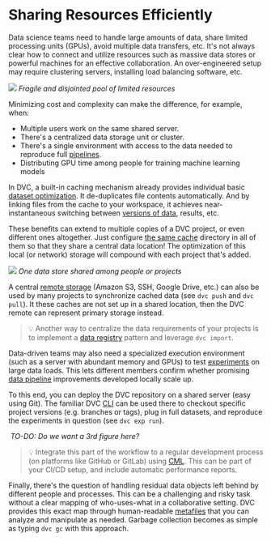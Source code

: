 # Sharing Resources Efficiently

Data science teams need to handle large amounts of data, share limited
processing units (GPUs), avoid multiple data transfers, etc. It's not always
clear how to connect and utilize resources such as massive data stores or
powerful machines for an effective collaboration. An over-engineered setup may
require clustering servers, installing load balancing software, etc.

![](/img/resource-pool.png) _Fragile and disjointed pool of limited resources_

Minimizing cost and complexity can make the difference, for example, when:

- Multiple users work on the same shared server.
- There's a centralized data storage unit or cluster.
- There's a single environment with access to the data needed to reproduce full
  [pipelines](/doc/start/data-pipelines).
- Distributing GPU time among people for training machine learning models

In DVC, a built-in <abbr>caching</abbr> mechanism already provides individual
basic [dataset optimization](/doc/user-guide/large-dataset-optimization). It
de-duplicates file contents automatically. And by linking files from the cache
to your <abbr>workspace</abbr>, it achieves near-instantaneous switching between
[versions of data](/doc/use-cases/versioning-data-and-model-files), results,
etc.

These benefits can extend to multiple copies of a <abbr>DVC project</abbr>, or
even different ones altogether. Just configure
[the same cache](/doc/user-guide/how-to/share-a-dvc-cache) directory in all of
them so that they share a central data location! The optimization of this local
(or network) storage will compound with each project that's added.

![](/img/shared-server.png) _One data store shared among people or projects_

A central [remote storage](/doc/command-reference/remote) (Amazon S3, SSH,
Google Drive, etc.) can also be used by many projects to synchronize cached data
(see `dvc push` and `dvc pull`). It these caches are not set up in a shared
location, then the DVC remote can represent primary storage instead.

> 💡 Another way to centralize the data requirements of your projects is to
> implement a [data registry](/doc/use-cases/data-registries) pattern and
> leverage `dvc import`.

Data-driven teams may also need a specialized execution environment (such as a
server with abundant memory and GPUs) to test
[experiments](/doc/start/experiments) on large data loads. This lets different
members confirm whether promising [data pipeline](/doc/start/data-pipelines)
improvements developed locally scale up.

To this end, you can deploy the <abbr>DVC repository</abbr> on a shared server
(easy using Git). The familiar DVC [CLI](/doc/command-reference) can be used
there to checkout specific project versions (e.g. branches or tags), plug in
full datasets, and reproduce the experiments in question (see `dvc exp run`).

![]() _TO-DO: Do we want a 3rd figure here?_

> 💡 Integrate this part of the workflow to a regular development process (on
> platforms like GitHub or GitLab) using [CML](https://cml.dev/). This can be
> part of your CI/CD setup, and include automatic performance reports.

Finally, there's the question of handling residual data objects left behind by
different people and processes. This can be a challenging and risky task without
a clear mapping of who-uses-what in a collaborative setting. DVC provides this
exact map through human-readable [metafiles](/doc/user-guide/project-structure)
that you can analyze and manipulate as needed. Garbage collection becomes as
simple as typing `dvc gc` with this approach.

<!--

Your colleagues can [checkout](/doc/command-reference/checkout) the data (from
the shared <abbr>cache</abbr>), and have both `raw` and `clean` data files
appear in their workspace without moving anything manually. After this, they
could decide to continue building this [pipeline](/doc/command-reference/dag)
and process the clean data:

```dvc
$ git pull
$ dvc checkout
A       raw  # Data is linked from cache to workspace.
$ dvc run -n process_clean_data -d process.py -d clean -o processed
          ./process.py clean processed
$ git add dvc.yaml dvc.lock
$ git commit -m "process clean data"
$ git push
```

And now you can just as easily make their work appear in your workspace with:

```dvc
$ git pull
$ dvc checkout
A       processed
```

-->
